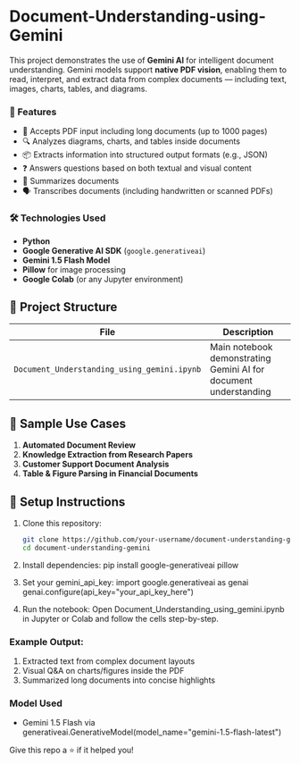 # Document-Understanding-using-Gemini

This project demonstrates the use of **Gemini AI** for intelligent document understanding. Gemini models support **native PDF vision**, enabling them to read, interpret, and extract data from complex documents — including text, images, charts, tables, and diagrams.

### 🚀 Features

- 📄 Accepts PDF input including long documents (up to 1000 pages)
- 🔍 Analyzes diagrams, charts, and tables inside documents
- 📦 Extracts information into structured output formats (e.g., JSON)
- ❓ Answers questions based on both textual and visual content
- 📝 Summarizes documents
- 🗣️ Transcribes documents (including handwritten or scanned PDFs)

### 🛠️ Technologies Used

- **Python**
- **Google Generative AI SDK** (`google.generativeai`)
- **Gemini 1.5 Flash Model**
- **Pillow** for image processing
- **Google Colab** (or any Jupyter environment)

## 📁 Project Structure

| File | Description |
|------|-------------|
| `Document_Understanding_using_gemini.ipynb` | Main notebook demonstrating Gemini AI for document understanding |

## 📸 Sample Use Cases

1. **Automated Document Review**
2. **Knowledge Extraction from Research Papers**
3. **Customer Support Document Analysis**
4. **Table & Figure Parsing in Financial Documents**

## 🔧 Setup Instructions

1. Clone this repository:
   ```bash
   git clone https://github.com/your-username/document-understanding-gemini.git
   cd document-understanding-gemini

2. Install dependencies:
  pip install google-generativeai pillow

3. Set your gemini_api_key:
  import google.generativeai as genai
  genai.configure(api_key="your_api_key_here")
  
4.  Run the notebook:
  Open Document_Understanding_using_gemini.ipynb in Jupyter or Colab and follow the cells step-by-step.

### Example Output:

1. Extracted text from complex document layouts
2. Visual Q&A on charts/figures inside the PDF
3. Summarized long documents into concise highlights

### Model Used
- Gemini 1.5 Flash via generativeai.GenerativeModel(model_name="gemini-1.5-flash-latest")

Give this repo a ⭐ if it helped you!
